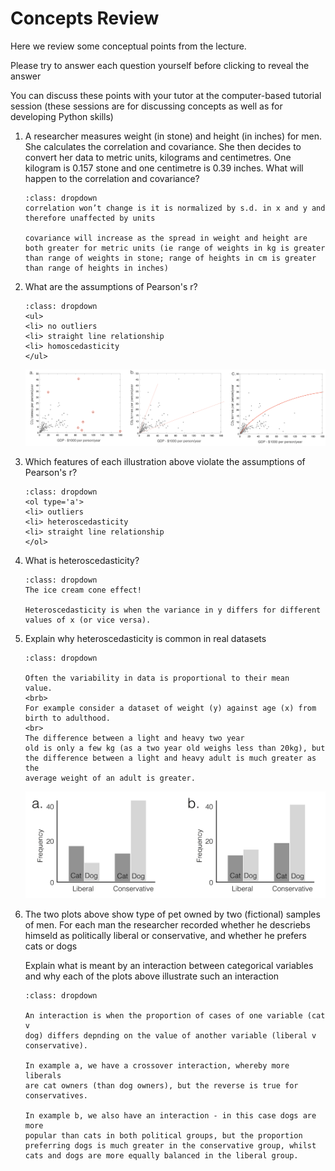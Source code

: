 # Concepts Review

Here we review some conceptual points from the lecture.

Please try to answer each question yourself before clicking to reveal
the answer

You can discuss these points with your tutor at the computer-based
tutorial session (these sessions are for discussing concepts as well
as for developing Python skills)


<ol>
<li>A researcher measures weight (in stone) and height (in inches) for men. She calculates the correlation and covariance. She then decides to convert her data to metric units, kilograms and centimetres. One kilogram is 0.157 stone and one centimetre is 0.39 inches. What will happen to the correlation and covariance?

```{admonition} Click to reveal answer
:class: dropdown
correlation won’t change is it is normalized by s.d. in x and y and
therefore unaffected by units

covariance will increase as the spread in weight and height are both greater for metric units (ie range of weights in kg is greater than range of weights in stone; range of heights in cm is greater than range of heights in inches)

```



<li>What are the assumptions of Pearson's r?

```{admonition} Click to reveal answer
:class: dropdown
<ul>
<li> no outliers
<li> straight line relationship
<li> homoscedasticity 
</ul>

```

![rViolations](images/corrProbs.png)
<li>Which features of each illustration above violate the assumptions
of Pearson's r?

```{admonition} Click to reveal answer
:class: dropdown
<ol type='a'>
<li> outliers
<li> heteroscedasticity
<li> straight line relationship
</ol>

```


<li>What is heteroscedasticity?

```{admonition} Click to reveal answer
:class: dropdown
The ice cream cone effect!

Heteroscedasticity is when the variance in y differs for different
values of x (or vice versa).

```


<li> Explain why heteroscedasticity is common in real datasets

```{admonition} Click to reveal answer
:class: dropdown

Often the variability in data is proportional to their mean
value.
<brb>
For example consider a dataset of weight (y) against age (x) from
birth to adulthood.
<br>
The difference between a light and heavy two year
old is only a few kg (as a two year old weighs less than 20kg), but
the difference between a light and heavy adult is much greater as the
average weight of an adult is greater.
```

![rViolations](images/catInteractions.png)
<li> The two plots above show type of pet owned by two (fictional) samples
of men. For each man the researcher recorded whether he descriebs
himseld as politically liberal or conservative, and whether he prefers
cats or dogs

Explain what is meant by an interaction between categorical variables and why each of the plots
above illustrate such an interaction
```{admonition} Click to reveal answer
:class: dropdown

An interaction is when the proportion of cases of one variable (cat v
dog) differs depnding on the value of another variable (liberal v
conservative).

In example a, we have a crossover interaction, whereby more liberals
are cat owners (than dog owners), but the reverse is true for
conservatives.

In example b, we also have an interaction - in this case dogs are more
popular than cats in both political groups, but the proportion
preferring dogs is much greater in the conservative group, whilst
cats and dogs are more equally balanced in the liberal group.
```


